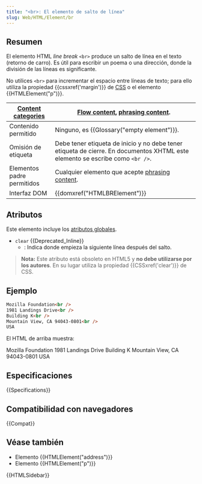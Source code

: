 ```yaml
---
title: "<br>: El elemento de salto de línea"
slug: Web/HTML/Element/br
---
```


## Resumen

El elemento HTML _line break_ `<br>` produce un salto de línea en el texto (retorno de carro). Es útil para escribir un poema o una dirección, donde la división de las líneas es significante.

No utilices `<br>` para incrementar el espacio entre líneas de texto; para ello utiliza la propiedad {{cssxref('margin')}} de [CSS](/es/docs/CSS) o el elemento {{HTMLElement("p")}}.

| [Content categories](/es/docs/HTML/Content_categories) | [Flow content](/es/docs/HTML/Content_categories#Flow_content), [phrasing content](/es/docs/HTML/Content_categories#Phrasing_content). |
| ------------------------------------------------------ | ------------------------------------------------------------------------------------------------------------------------------------- |
| Contenido permitido                                    | Ninguno, es {{Glossary("empty element")}}.                                                                                            |
| Omisión de etiqueta                                    | Debe tener etiqueta de inicio y no debe tener etiqueta de cierre. En documentos XHTML este elemento se escribe como `<br />`.         |
| Elementos padre permitidos                             | Cualquier elemento que acepte [phrasing content](/es/docs/HTML/Content_categories#Phrasing_content).                                  |
| Interfaz DOM                                           | {{domxref("HTMLBRElement")}}                                                                                                          |

## Atributos

Este elemento incluye los [atributos globales](/es/docs/HTML/Global_attributes).

- `clear` {{Deprecated_Inline}}
  - : Indica donde empieza la siguiente línea después del salto.

> **Nota:** Este atributo está obsoleto en HTML5 y **no debe utilizarse por los autores**. En su lugar utiliza la propiedad {{CSSxref('clear')}} de CSS.

## Ejemplo

```html
Mozilla Foundation<br />
1981 Landings Drive<br />
Building K<br />
Mountain View, CA 94043-0801<br />
USA
```

El HTML de arriba muestra:

Mozilla Foundation
1981 Landings Drive
Building K
Mountain View, CA 94043-0801
USA

## Especificaciones

{{Specifications}}

## Compatibilidad con navegadores

{{Compat}}

## Véase también

- Elemento {{HTMLElement("address")}}
- Elemento {{HTMLElement("p")}}

{{HTMLSidebar}}

